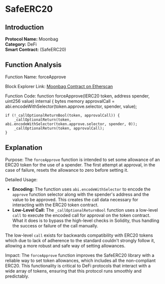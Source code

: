 # SafeERC20

## Introduction
**Protocol Name:** Moonbag  
**Category:** DeFi  
**Smart Contract:** (SafeERC20)  

## Function Analysis
Function Name: forceApprove

Block Explorer Link: [Moonbag Contract on Etherscan](https://etherscan.io/address/0xa7F4195F10F1a62B102bD683eAB131d657A6c6e4#code)

Function Code: function forceApprove(IERC20 token, address spender, uint256 value) internal {
    bytes memory approvalCall = abi.encodeWithSelector(token.approve.selector, spender, value);

    if (!_callOptionalReturnBool(token, approvalCall)) {
        _callOptionalReturn(token, abi.encodeWithSelector(token.approve.selector, spender, 0));
        _callOptionalReturn(token, approvalCall);
    }

## Explanation

Purpose: The `forceApprove` function is intended to set some allowance of an ERC20 token for the use of a spender. The first attempt at approval, in the case of failure, resets the allowance to zero before setting it.

Detailed Usage:
- **Encoding:** The function uses `abi.encodeWithSelector` to encode the `approve` function selector along with the spender's address and the value to be approved. This creates the call data necessary for interacting with the ERC20 token contract.
- **Low-Level Call:** The `_callOptionalReturnBool` function uses a low-level `call` to execute the encoded call for approval on the token contract. What it does is to bypass the high-level checks in Solidity, thus handling the success or failure of the call manually.

The low-level `call` exists for backwards compatibility with ERC20 tokens which due to lack of adherence to the standard couldn't strongly follow it, allowing a more robust and safe way of setting allowances.

Impact: The `forceApprove` function improves the SafeERC20 library with a reliable way to set token allowances, which includes all the non-compliant ERC20. This functionality is critical to DeFi protocols that interact with a wide array of tokens, ensuring that this protocol runs smoothly and predictably.
```
